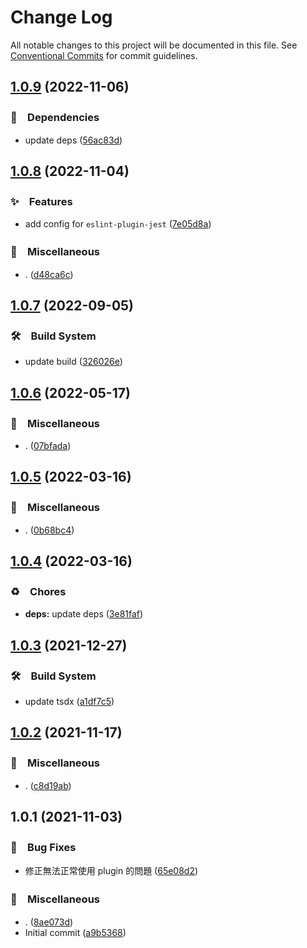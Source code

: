 # Change Log

All notable changes to this project will be documented in this file.
See [Conventional Commits](https://conventionalcommits.org) for commit guidelines.

## [1.0.9](https://github.com/bluelovers/ws-eslint/compare/eslint-plugin-cjk@1.0.8...eslint-plugin-cjk@1.0.9) (2022-11-06)



### 📌　Dependencies

* update deps ([56ac83d](https://github.com/bluelovers/ws-eslint/commit/56ac83d9e0515880e202a39b24e5c7b2a0398d61))



## [1.0.8](https://github.com/bluelovers/ws-eslint/compare/eslint-plugin-cjk@1.0.7...eslint-plugin-cjk@1.0.8) (2022-11-04)



### ✨　Features

* add config for `eslint-plugin-jest` ([7e05d8a](https://github.com/bluelovers/ws-eslint/commit/7e05d8ae3f15a0afe4f8b79246a8595cbecb573b))


### 🔖　Miscellaneous

* . ([d48ca6c](https://github.com/bluelovers/ws-eslint/commit/d48ca6c724bbfd5dcd8b8f4bd0e9320794a09828))



## [1.0.7](https://github.com/bluelovers/ws-eslint/compare/eslint-plugin-cjk@1.0.6...eslint-plugin-cjk@1.0.7) (2022-09-05)



### 🛠　Build System

* update build ([326026e](https://github.com/bluelovers/ws-eslint/commit/326026e802e1bd1f7c2f8113109b1cc44f8b3b3d))



## [1.0.6](https://github.com/bluelovers/ws-eslint/compare/eslint-plugin-cjk@1.0.5...eslint-plugin-cjk@1.0.6) (2022-05-17)


### 🔖　Miscellaneous

* . ([07bfada](https://github.com/bluelovers/ws-eslint/commit/07bfada7a370681c0186d302c2be386a33bb00e8))





## [1.0.5](https://github.com/bluelovers/ws-eslint/compare/eslint-plugin-cjk@1.0.4...eslint-plugin-cjk@1.0.5) (2022-03-16)


### 🔖　Miscellaneous

* . ([0b68bc4](https://github.com/bluelovers/ws-eslint/commit/0b68bc4da19d1ae35b029e6ae3770ba94af68475))





## [1.0.4](https://github.com/bluelovers/ws-eslint/compare/eslint-plugin-cjk@1.0.3...eslint-plugin-cjk@1.0.4) (2022-03-16)


### ♻️　Chores

* **deps:** update deps ([3e81faf](https://github.com/bluelovers/ws-eslint/commit/3e81faff1b90ec9607c324cc382f8e51f84e7843))





## [1.0.3](https://github.com/bluelovers/ws-eslint/compare/eslint-plugin-cjk@1.0.2...eslint-plugin-cjk@1.0.3) (2021-12-27)


### 🛠　Build System

* update tsdx ([a1df7c5](https://github.com/bluelovers/ws-eslint/commit/a1df7c5c5d74b196d05ca13ddccb6fcb7294b50a))





## [1.0.2](https://github.com/bluelovers/ws-eslint/compare/eslint-plugin-cjk@1.0.1...eslint-plugin-cjk@1.0.2) (2021-11-17)


### 🔖　Miscellaneous

* . ([c8d19ab](https://github.com/bluelovers/ws-eslint/commit/c8d19ab811c7b8855f7c98425faa250f38dfada5))





## 1.0.1 (2021-11-03)


### 🐛　Bug Fixes

* 修正無法正常使用 plugin 的問題 ([65e08d2](https://github.com/bluelovers/ws-eslint/commit/65e08d2803e9c0e926966ca2ab1d7cb580410202))


### 🔖　Miscellaneous

* . ([8ae073d](https://github.com/bluelovers/ws-eslint/commit/8ae073dc2c63980b75f880afbfeee0dd31fa4f37))
* Initial commit ([a9b5368](https://github.com/bluelovers/ws-eslint/commit/a9b53681206682e162d2dbf20d4bb040ef278946))

